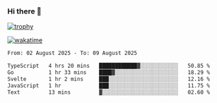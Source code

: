 ### Hi there 👋

[![trophy](https://github-profile-trophy.vercel.app/?username=cxnky&theme=dracula)](https://github.com/ryo-ma/github-profile-trophy)

[![wakatime](https://wakatime.com/badge/user/1c39c599-5497-41b9-a5be-2c4676e7fd23.svg)](https://wakatime.com/@1c39c599-5497-41b9-a5be-2c4676e7fd23)
<!--START_SECTION:waka-->

```txt
From: 02 August 2025 - To: 09 August 2025

TypeScript   4 hrs 20 mins   ████████████▓░░░░░░░░░░░░   50.85 %
Go           1 hr 33 mins    ████▓░░░░░░░░░░░░░░░░░░░░   18.29 %
Svelte       1 hr 2 mins     ███░░░░░░░░░░░░░░░░░░░░░░   12.16 %
JavaScript   1 hr            ███░░░░░░░░░░░░░░░░░░░░░░   11.75 %
Text         13 mins         ▓░░░░░░░░░░░░░░░░░░░░░░░░   02.60 %
```

<!--END_SECTION:waka-->
